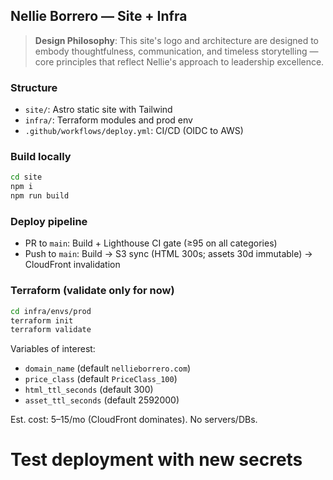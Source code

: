 ## Nellie Borrero — Site + Infra

> **Design Philosophy**: This site's logo and architecture are designed to embody thoughtfulness, communication, and timeless storytelling — core principles that reflect Nellie's approach to leadership excellence.

### Structure
- `site/`: Astro static site with Tailwind
- `infra/`: Terraform modules and prod env
- `.github/workflows/deploy.yml`: CI/CD (OIDC to AWS)

### Build locally
```bash
cd site
npm i
npm run build
```

### Deploy pipeline
- PR to `main`: Build + Lighthouse CI gate (≥95 on all categories)
- Push to `main`: Build → S3 sync (HTML 300s; assets 30d immutable) → CloudFront invalidation

### Terraform (validate only for now)
```bash
cd infra/envs/prod
terraform init
terraform validate
```

Variables of interest:
- `domain_name` (default `nellieborrero.com`)
- `price_class` (default `PriceClass_100`)
- `html_ttl_seconds` (default 300)
- `asset_ttl_seconds` (default 2592000)

Est. cost: $5–$15/mo (CloudFront dominates). No servers/DBs.

# Test deployment with new secrets

